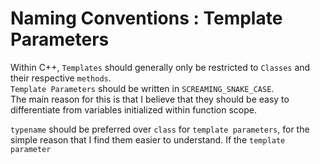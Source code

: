 # Naming Conventions : Template Parameters

Within C++, `Templates` should generally only be restricted to `Classes` and their respective `methods`.   
`Template Parameters` should be written in `SCREAMING_SNAKE_CASE`.  
The main reason for this is that I believe that they should be easy to differentiate from variables initialized within function scope.   

`typename` should be preferred over `class` for `template parameters`, for the simple reason that I find them easier to understand.
If the `template parameter`